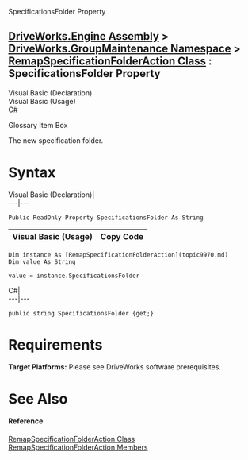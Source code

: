 SpecificationsFolder Property   
  
[DriveWorks.Engine Assembly](topic2156.md) > [DriveWorks.GroupMaintenance Namespace](topic9628.md) > [RemapSpecificationFolderAction Class](topic9970.md) : SpecificationsFolder Property  
---  
  
Visual Basic (Declaration)    
Visual Basic (Usage)    
C# 

Glossary Item Box

The new specification folder. 

# Syntax

Visual Basic (Declaration)|   
---|---  
      
    
    Public ReadOnly Property SpecificationsFolder As String  
  
Visual Basic (Usage)| Copy Code  
---|---  
      
    
    Dim instance As [RemapSpecificationFolderAction](topic9970.md)
    Dim value As String
     
    value = instance.SpecificationsFolder  
  
C#|   
---|---  
      
    
    public string SpecificationsFolder {get;}  
  
# Requirements

**Target Platforms:** Please see DriveWorks software prerequisites.

# See Also

#### Reference

[RemapSpecificationFolderAction Class](topic9970.md)   
[RemapSpecificationFolderAction Members](topic9971.md)


